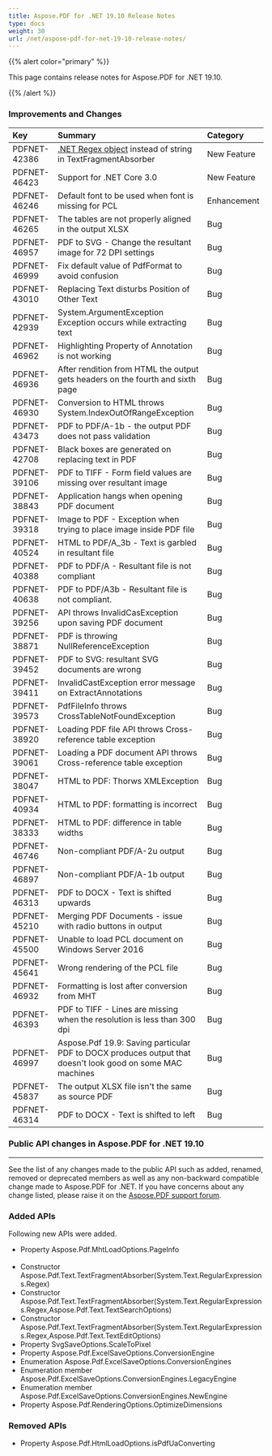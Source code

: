 ```yaml
---
title: Aspose.PDF for .NET 19.10 Release Notes
type: docs
weight: 30
url: /net/aspose-pdf-for-net-19-10-release-notes/
---
```


{{% alert color="primary" %}} 

This page contains release notes for Aspose.PDF for .NET 19.10.

{{% /alert %}} 
### **Improvements and Changes**

|**Key**|**Summary**|**Category**|
| :- | :- | :- |
|PDFNET-42386|[.NET Regex object](/pdf/net/search-and-get-text-from-pages-of-a-pdf-document/#searchandgettextfrompagesofapdfdocument-searchingtextwith-netregex) instead of string in TextFragmentAbsorber|New Feature|
|PDFNET-46423|Support for .NET Core 3.0|New Feature|
|PDFNET-46246|Default font to be used when font is missing for PCL|Enhancement|
|PDFNET-46265|The tables are not properly aligned in the output XLSX|Bug|
|PDFNET-46957|PDF to SVG - Change the resultant image for 72 DPI settings|Bug|
|PDFNET-46999|Fix default value of PdfFormat to avoid confusion|Bug|
|PDFNET-43010|Replacing Text disturbs Position of Other Text|Bug|
|PDFNET-42939|System.ArgumentException Exception occurs while extracting text|Bug|
|PDFNET-46962|Highlighting Property of Annotation is not working|Bug|
|PDFNET-46936|After rendition from HTML the output gets headers on the fourth and sixth page|Bug|
|PDFNET-46930|Conversion to HTML throws System.IndexOutOfRangeException|Bug|
|PDFNET-43473|PDF to PDF/A-1b - the output PDF does not pass validation|Bug|
|PDFNET-42708|Black boxes are generated on replacing text in PDF|Bug|
|PDFNET-39106|PDF to TIFF - Form field values are missing over resultant image|Bug|
|PDFNET-38843|Application hangs when opening PDF document|Bug|
|PDFNET-39318|Image to PDF - Exception when trying to place image inside PDF file|Bug|
|PDFNET-40524|HTML to PDF/A_3b - Text is garbled in resultant file|Bug|
|PDFNET-40388|PDF to PDF/A - Resultant file is not compliant|Bug|
|PDFNET-40638|PDF to PDF/A3b - Resultant file is not compliant.|Bug|
|PDFNET-39256|API throws InvalidCasException upon saving PDF document|Bug|
|PDFNET-38871|PDF is throwing NullReferenceException|Bug|
|PDFNET-39452|PDF to SVG: resultant SVG documents are wrong|Bug|
|PDFNET-39411|InvalidCastException error message on ExtractAnnotations|Bug|
|PDFNET-39573|PdfFileInfo throws CrossTableNotFoundException|Bug|
|PDFNET-38920|Loading PDF file API throws Cross-reference table exception|Bug|
|PDFNET-39061 |Loading a PDF document API throws Cross-reference table exception|Bug|
|PDFNET-38047 |HTML to PDF: Thorws XMLException|Bug|
|PDFNET-40934|HTML to PDF: formatting is incorrect|Bug|
|PDFNET-38333|HTML to PDF: difference in table widths|Bug|
|PDFNET-46746|Non-compliant PDF/A-2u output|Bug|
|PDFNET-46897|Non-compliant PDF/A-1b output|Bug|
|PDFNET-46313|PDF to DOCX - Text is shifted upwards|Bug|
|PDFNET-45210 |Merging PDF Documents - issue with radio buttons in output|Bug|
|PDFNET-45500 |Unable to load PCL document on Windows Server 2016|Bug|
|PDFNET-45641 |Wrong rendering of the PCL file|Bug|
|PDFNET-46932 |Formatting is lost after conversion from MHT|Bug|
|PDFNET-46393|PDF to TIFF - Lines are missing when the resolution is less than 300 dpi|Bug|
|PDFNET-46997|Aspose.Pdf 19.9: Saving particular PDF to DOCX produces output that doesn't look good on some MAC machines|Bug|
|PDFNET-45837|The output XLSX file isn't the same as source PDF|Bug|
|PDFNET-46314|PDF to DOCX - Text is shifted to left|Bug|
### **Public API changes in Aspose.PDF for .NET 19.10**
-----
See the list of any changes made to the public API such as added, renamed, removed or deprecated members as well as any non-backward compatible change made to Aspose.PDF for .NET. If you have concerns about any change listed, please raise it on the [Aspose.PDF support forum](https://forum.aspose.com/c/pdf).
### **Added APIs**
Following new APIs were added.

- Property Aspose.Pdf.MhtLoadOptions.PageInfo                                                                                
- Constructor Aspose.Pdf.Text.TextFragmentAbsorber(System.Text.RegularExpressions.Regex)                                  
- Constructor Aspose.Pdf.Text.TextFragmentAbsorber(System.Text.RegularExpressions.Regex,Aspose.Pdf.Text.TextSearchOptions)
- Constructor Aspose.Pdf.Text.TextFragmentAbsorber(System.Text.RegularExpressions.Regex,Aspose.Pdf.Text.TextEditOptions) 
- Property SvgSaveOptions.ScaleToPixel
- Property Aspose.Pdf.ExcelSaveOptions.ConversionEngine              
- Enumeration Aspose.Pdf.ExcelSaveOptions.ConversionEngines
- Enumeration member Aspose.Pdf.ExcelSaveOptions.ConversionEngines.LegacyEngine
- Enumeration member Aspose.Pdf.ExcelSaveOptions.ConversionEngines.NewEngine
- Property Aspose.Pdf.RenderingOptions.OptimizeDimensions
### **Removed APIs**
- Property Aspose.Pdf.HtmlLoadOptions.isPdfUaConverting
